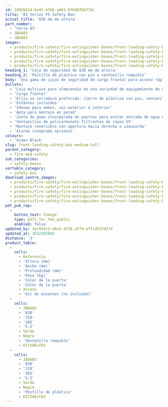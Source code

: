 ```yaml
---
id: 24926414-6e4f-4f66-a461-6fb0035b77dc
title: '83 Series FS Safety Box'
actual_title: '830 mm de altura'
part_number:
  - 'Serie 83'
  - JBKA83
  - JBXA83
images:
  - products/fire-safety/fire-extinguisher-boxes/front-loading-safety-boxes/83/images-lr/Product_Image_776x776_(518x518_focus_area)-JBXA83_01.jpg
  - products/fire-safety/fire-extinguisher-boxes/front-loading-safety-boxes/83/images-lr/Product_Image_776x776_(518x518_focus_area)-JBXA83_02.jpg
  - products/fire-safety/fire-extinguisher-boxes/front-loading-safety-boxes/83/images-lr/Product_Image_776x776_(518x518_focus_area)-JBXA83_03.jpg
  - products/fire-safety/fire-extinguisher-boxes/front-loading-safety-boxes/83/images-lr/Product_Image_776x776_(518x518_focus_area)-JBKA83_01.jpg
  - products/fire-safety/fire-extinguisher-boxes/front-loading-safety-boxes/83/images-lr/Product_Image_776x776_(518x518_focus_area)-JBKA83_02.jpg
heading_1: 'Caja de seguridad de 830 mm de altura'
heading_2: 'Pestillo de plástico con pin o ventanilla rompible'
body: 'Una gama de cajas de seguridad de carga frontal para acceso rápido en casos de emergencia.'
bullets:
  - 'Caja multiuso para almacenaje de una variedad de equipamiento de emergencia, incluyendo extintor de incendios, Kit de Primeros Auxilios, Kit de Derrames, ADR o equipos de respiración'
  - 'Carga frontal'
  - 'Elija su cerradura preferida: cierre de plástico con pin, ventanilla rompible o llave'
  - 'Estantes incluidos'
  - 'Idónea para ambos, uso exterior e interior'
  - 'Apta para montaje en pared'
  - 'Junta de goma incorporada en puertas para evitar entrada de agua o polvo'
  - 'Ventanillas de policarbonato filtrantes de rayos UV'
  - 'Montaje reversible con apertura hacia derecha o izquierda'
  - 'Alarma integrada opcional'
colours:
  - 'Green Black'
slug: front-loading-safety-box-medium-tall
parent_category:
  - fire-and-safety
sub_categories:
  - safety-boxes
sortable_category:
  - safety-box
download_centre_images:
  - products/fire-safety/fire-extinguisher-boxes/front-loading-safety-boxes/83/images-hr/JBXA83_01.jpg
  - products/fire-safety/fire-extinguisher-boxes/front-loading-safety-boxes/83/images-hr/JBXA83_02.jpg
  - products/fire-safety/fire-extinguisher-boxes/front-loading-safety-boxes/83/images-hr/JBXA83_03.jpg
  - products/fire-safety/fire-extinguisher-boxes/front-loading-safety-boxes/83/images-hr/JBKA83_01.jpg
  - products/fire-safety/fire-extinguisher-boxes/front-loading-safety-boxes/83/images-hr/JBKA83_02.jpg
pdf_pub_rep:
  -
    button_text: Change
    type: pdfs_for_the_public
    enabled: false
updated_by: 3ec554c2-e8cb-4f28-af79-effcd537d274
updated_at: 1632387683
distance: '3'
product_table:
  -
    cells:
      - Referencia
      - 'Altura (mm)'
      - 'Ancho (mm)'
      - 'Profundidad (mm)'
      - 'Peso (kg)'
      - 'Color de la puerta'
      - 'Color de la puerta'
      - Acceso
      - 'Kit de estantes (no incluido)'
  -
    cells:
      - JBKA83
      - '830'
      - '310'
      - '265'
      - '5.5'
      - Verde
      - Negro
      - 'Ventanilla rompible'
      - KITSHELF83
  -
    cells:
      - JBXA83
      - '830'
      - '310'
      - '265'
      - '5.5'
      - Verde
      - Negro
      - 'Pestillo de plástico'
      - KITSHELF83
---
```


